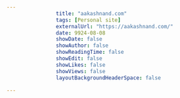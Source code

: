 ---
                title: "aakashnand.com"
                tags: [Personal site]
                externalUrl: "https://aakashnand.com/"
                date: 9924-08-08
                showDate: false
                showAuthor: false
                showReadingTime: false
                showEdit: false
                showLikes: false
                showViews: false
                layoutBackgroundHeaderSpace: false
                ---
